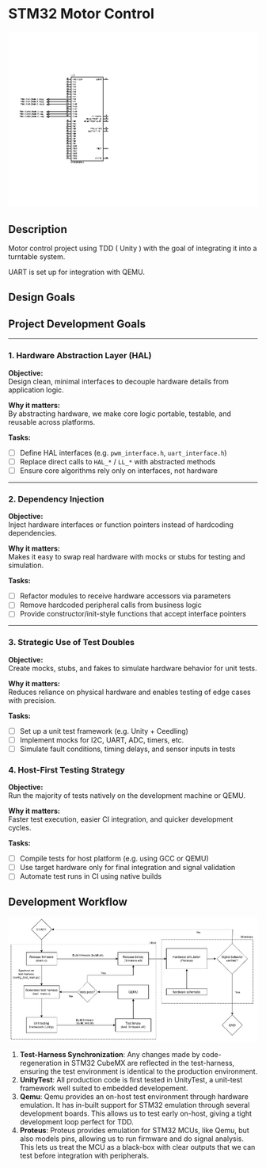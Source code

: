 # STM32 Motor Control

<p align="center">
  <img src="STM32_motor_control.bmp" width="600">
</p>

## Description

Motor control project using TDD ( Unity ) with the goal of integrating it into a turntable system.

UART is set up for integration with QEMU.

## Design Goals

## Project Development Goals
---

### 1. Hardware Abstraction Layer (HAL)

**Objective:**  
Design clean, minimal interfaces to decouple hardware details from application logic.

**Why it matters:**  
By abstracting hardware, we make core logic portable, testable, and reusable across platforms.

**Tasks:**
- [ ] Define HAL interfaces (e.g. `pwm_interface.h`, `uart_interface.h`)
- [ ] Replace direct calls to `HAL_*` / `LL_*` with abstracted methods
- [ ] Ensure core algorithms rely only on interfaces, not hardware
---

### 2. Dependency Injection

**Objective:**  
Inject hardware interfaces or function pointers instead of hardcoding dependencies.

**Why it matters:**  
Makes it easy to swap real hardware with mocks or stubs for testing and simulation.

**Tasks:**
- [ ] Refactor modules to receive hardware accessors via parameters
- [ ] Remove hardcoded peripheral calls from business logic
- [ ] Provide constructor/init-style functions that accept interface pointers

---

### 3. Strategic Use of Test Doubles

**Objective:**  
Create mocks, stubs, and fakes to simulate hardware behavior for unit tests.

**Why it matters:**  
Reduces reliance on physical hardware and enables testing of edge cases with precision.

**Tasks:**
- [ ] Set up a unit test framework (e.g. Unity + Ceedling)
- [ ] Implement mocks for I2C, UART, ADC, timers, etc.
- [ ] Simulate fault conditions, timing delays, and sensor inputs in tests

### 4. Host-First Testing Strategy

**Objective:**  
Run the majority of tests natively on the development machine or QEMU.

**Why it matters:**  
Faster test execution, easier CI integration, and quicker development cycles.

**Tasks:**
- [ ] Compile tests for host platform (e.g. using GCC or QEMU)
- [ ] Use target hardware only for final integration and signal validation
- [ ] Automate test runs in CI using native builds

## Development Workflow

<p align="center">
  <img src="Images/workflow.jpg" width="600">
</p>

1. **Test-Harness Synchronization**: Any changes made by code-regeneration in STM32 CubeMX are reflected in the
   test-harness, ensuring the test environment is identical to the production environment.
2. **UnityTest**: All production code is first tested in UnityTest, a unit-test framework well suited to embedded developement.
3. **Qemu**: Qemu provides an on-host test environment through hardware emulation. It has in-built support for STM32 emulation through several development boards. This allows us
   to test early on-host, giving a tight development loop perfect for TDD.
4. **Proteus**: Proteus provides emulation for STM32 MCUs, like Qemu, but also models pins, allowing us to run firmware and do signal analysis. This lets us treat the MCU as a black-box with clear outputs that we can test before integration with peripherals.
